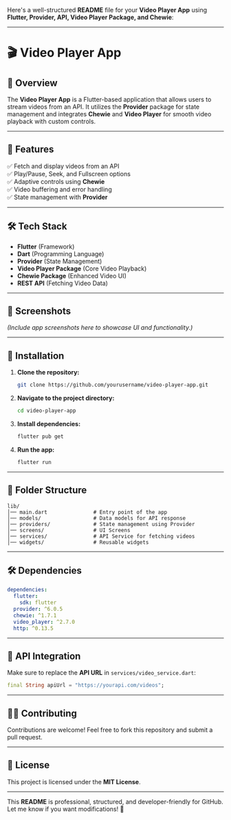 Here's a well-structured **README** file for your **Video Player App** using **Flutter, Provider, API, Video Player Package, and Chewie**:  

---

# 🎬 Video Player App  

## 📌 Overview  
The **Video Player App** is a Flutter-based application that allows users to stream videos from an API. It utilizes the **Provider** package for state management and integrates **Chewie** and **Video Player** for smooth video playback with custom controls.

---

## 🚀 Features  
✅ Fetch and display videos from an API  
✅ Play/Pause, Seek, and Fullscreen options  
✅ Adaptive controls using **Chewie**  
✅ Video buffering and error handling  
✅ State management with **Provider**  

---

## 🛠 Tech Stack  
- **Flutter** (Framework)  
- **Dart** (Programming Language)  
- **Provider** (State Management)  
- **Video Player Package** (Core Video Playback)  
- **Chewie Package** (Enhanced Video UI)  
- **REST API** (Fetching Video Data)  

---

## 📸 Screenshots  
*(Include app screenshots here to showcase UI and functionality.)*  

---

## 🔧 Installation  
1. **Clone the repository:**  
   ```bash
   git clone https://github.com/yourusername/video-player-app.git
   ```
2. **Navigate to the project directory:**  
   ```bash
   cd video-player-app
   ```
3. **Install dependencies:**  
   ```bash
   flutter pub get
   ```
4. **Run the app:**  
   ```bash
   flutter run
   ```

---

## 📂 Folder Structure  
```
lib/
│── main.dart               # Entry point of the app
│── models/                 # Data models for API response
│── providers/              # State management using Provider
│── screens/                # UI Screens
│── services/               # API Service for fetching videos
│── widgets/                # Reusable widgets
```

---

## 🛠 Dependencies  
```yaml
dependencies:
  flutter:
    sdk: flutter
  provider: ^6.0.5
  chewie: ^1.7.1
  video_player: ^2.7.0
  http: ^0.13.5
```

---

## 📡 API Integration  
Make sure to replace the **API URL** in `services/video_service.dart`:  
```dart
final String apiUrl = "https://yourapi.com/videos";
```

---

## 👨‍💻 Contributing  
Contributions are welcome! Feel free to fork this repository and submit a pull request.

---

## 📜 License  
This project is licensed under the **MIT License**.

---

This **README** is professional, structured, and developer-friendly for GitHub. Let me know if you want modifications! 🚀
